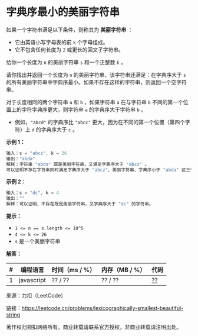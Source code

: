 # 字典序最小的美丽字符串

如果一个字符串满足以下条件，则称其为 **美丽字符串** ：

- 它由英语小写字母表的前 `k` 个字母组成。
- 它不包含任何长度为 `2` 或更长的回文子字符串。

给你一个长度为 `n` 的美丽字符串 `s` 和一个正整数 `k` 。

请你找出并返回一个长度为 `n` 的美丽字符串，该字符串还满足：在字典序大于 `s` 的所有美丽字符串中字典序最小。如果不存在这样的字符串，则返回一个空字符串。

对于长度相同的两个字符串 `a` 和 `b` ，如果字符串 `a` 在与字符串 `b` 不同的第一个位置上的字符字典序更大，则字符串 `a` 的字典序大于字符串 `b` 。

- 例如，`"abcd"` 的字典序比 `"abcc"` 更大，因为在不同的第一个位置（第四个字符）上 `d` 的字典序大于 `c` 。

**示例 1：**

``` javascript
输入：s = "abcz", k = 26
输出："abda"
解释：字符串 "abda" 既是美丽字符串，又满足字典序大于 "abcz" 。
可以证明不存在字符串同时满足字典序大于 "abcz"、美丽字符串、字典序小于 "abda" 这三个条件。
```

**示例 2：**

``` javascript
输入：s = "dc", k = 4
输出：""
解释：可以证明，不存在既是美丽字符串，又字典序大于 "dc" 的字符串。
```

**提示：**

- `1 <= n == s.length <= 10^5`
- `4 <= k <= 26`
- `s` 是一个美丽字符串

**解答：**

**#**|**编程语言**|**时间（ms / %）**|**内存（MB / %）**|**代码**
--|--|--|--|--
1|javascript|?? / ??|?? / ??|[??](./javascript/ac_v1.js)

来源：力扣（LeetCode）

链接：https://leetcode.cn/problems/lexicographically-smallest-beautiful-string

著作权归领扣网络所有。商业转载请联系官方授权，非商业转载请注明出处。
